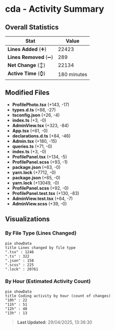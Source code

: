 # cda - Activity Summary 

## Overall Statistics

| Stat                   | Value                                                             |
| ---------------------- | ----------------------------------------------------------------- |
| **Lines Added** (➕)   | 22423                                          |
| **Lines Removed** (➖) | 289                                        |
| **Net Change** (↕)    | 22134                |
| **Active Time** (⌚)   | 180 minutes |


## Modified Files
- **ProfilePhoto.tsx** (+143, -17)
- **types.d.ts** (+88, -27)
- **tsconfig.json** (+26, -4)
- **index.ts** (+3, -0)
- **AdminView.tsx** (+323, -84)
- **App.tsx** (+61, -0)
- **declarations.d.ts** (+84, -46)
- **Admin.tsx** (+180, -15)
- **queries.ts** (+71, -0)
- **index.ts** (+3, -0)
- **ProfilePanel.tsx** (+134, -5)
- **ProfilePanel.scss** (+93, -1)
- **package.json** (+63, -0)
- **yarn.lock** (+7712, -0)
- **package.json** (+65, -0)
- **yarn.lock** (+13049, -0)
- **ProfilePanel.scss** (+92, -0)
- **ProfilePanel.test.tsx** (+130, -83)
- **AdminView.test.tsx** (+64, -7)
- **AdminView.scss** (+39, -0)

## Visualizations

### By File Type (Lines Changed)

```mermaid
pie showData
title Lines changed by file type
".tsx" : 1246
".ts" : 322
".json" : 158
".scss" : 225
".lock" : 20761
```

### By Hour (Estimated Activity Count)

```mermaid
pie showData
title Coding activity by hour (count of changes)
"10h" : 22
"11h" : 51
"12h" : 40
"13h" : 13
```


> **Last Updated:** 29/04/2025, 13:36:30